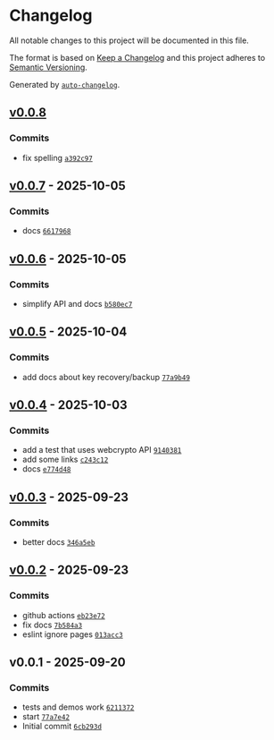# Changelog

All notable changes to this project will be documented in this file.

The format is based on [Keep a Changelog](https://keepachangelog.com/en/1.0.0/)
and this project adheres to [Semantic Versioning](https://semver.org/spec/v2.0.0.html).

Generated by [`auto-changelog`](https://github.com/CookPete/auto-changelog).

## [v0.0.8](https://github.com/substrate-system/frost/compare/v0.0.7...v0.0.8)

### Commits

- fix spelling [`a392c97`](https://github.com/substrate-system/frost/commit/a392c9700beae98cddd2597f0e4aaa96d5a3c937)

## [v0.0.7](https://github.com/substrate-system/frost/compare/v0.0.6...v0.0.7) - 2025-10-05

### Commits

- docs [`6617968`](https://github.com/substrate-system/frost/commit/6617968bd4129d6b7a4f64603a33e99b7b82c8f6)

## [v0.0.6](https://github.com/substrate-system/frost/compare/v0.0.5...v0.0.6) - 2025-10-05

### Commits

- simplify API and docs [`b580ec7`](https://github.com/substrate-system/frost/commit/b580ec7acf910f1f8df5a88cbfd4258b58f7bab6)

## [v0.0.5](https://github.com/substrate-system/frost/compare/v0.0.4...v0.0.5) - 2025-10-04

### Commits

- add docs about key recovery/backup [`77a9b49`](https://github.com/substrate-system/frost/commit/77a9b497a2f742d7f9a1650120c7201a75fb7114)

## [v0.0.4](https://github.com/substrate-system/frost/compare/v0.0.3...v0.0.4) - 2025-10-03

### Commits

- add a test that uses webcrypto API [`9140381`](https://github.com/substrate-system/frost/commit/9140381852cede53fa331ad187868b92382fbe27)
- add some links [`c243c12`](https://github.com/substrate-system/frost/commit/c243c12c7e8ab77413d96a36a1ed5e0e1bc62206)
- docs [`e774d48`](https://github.com/substrate-system/frost/commit/e774d48ffa8346d9cf42ca4b5f8c4d8b6317b0c3)

## [v0.0.3](https://github.com/substrate-system/frost/compare/v0.0.2...v0.0.3) - 2025-09-23

### Commits

- better docs [`346a5eb`](https://github.com/substrate-system/frost/commit/346a5eb917b4e2b95fd37368b0fa1fa26310cd11)

## [v0.0.2](https://github.com/substrate-system/frost/compare/v0.0.1...v0.0.2) - 2025-09-23

### Commits

- github actions [`eb23e72`](https://github.com/substrate-system/frost/commit/eb23e721720927cf20e973a057200484f3a5b999)
- fix docs [`7b584a3`](https://github.com/substrate-system/frost/commit/7b584a3dd1b5f054f94f1ff12314b8d554314189)
- eslint ignore pages [`013acc3`](https://github.com/substrate-system/frost/commit/013acc395c8a1454ecd4aec8ded46c12e97a7808)

## v0.0.1 - 2025-09-20

### Commits

- tests and demos work [`6211372`](https://github.com/substrate-system/frost/commit/6211372682b2cbed08eb5cb9442fff439c1c7240)
- start [`77a7e42`](https://github.com/substrate-system/frost/commit/77a7e42b27112ba242568ac45384208f149dcd11)
- Initial commit [`6cb293d`](https://github.com/substrate-system/frost/commit/6cb293d892b967f6118a5122ce41fa660674db17)
